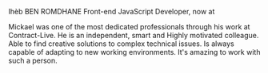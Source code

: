 
Ihèb BEN ROMDHANE
Front-end JavaScript Developer, now at 

Mickael was one of the most dedicated professionals through his work at Contract-Live.
He is an independent, smart and Highly motivated colleague.
Able to find creative solutions to complex technical issues.
Is always capable of adapting to new working environments.
It's amazing to work with such a person.


